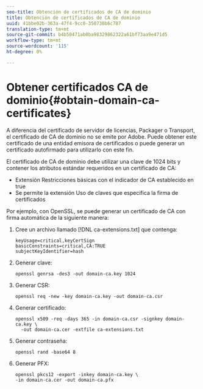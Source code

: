 ```yaml
---
seo-title: Obtención de certificados de CA de dominio
title: Obtención de certificados de CA de dominio
uuid: 41bbe02b-363a-47f4-9cc0-350730b6c787
translation-type: tm+mt
source-git-commit: b4b50471ab0ba98329862322a61bf73aa9e471d5
workflow-type: tm+mt
source-wordcount: '115'
ht-degree: 0%

---
```



# Obtener certificados CA de dominio{#obtain-domain-ca-certificates}

A diferencia del certificado de servidor de licencias, Packager o Transport, el certificado de CA de dominio no se emite por Adobe. Puede obtener este certificado de una entidad emisora de certificados o puede generar un certificado autofirmado para utilizarlo con este fin.

El certificado de CA de dominio debe utilizar una clave de 1024 bits y contener los atributos estándar requeridos en un certificado de CA:

* Extensión Restricciones básicas con el indicador de CA establecido en true
* Se permite la extensión Uso de claves que especifica la firma de certificados

Por ejemplo, con OpenSSL, se puede generar un certificado de CA con firma automática de la siguiente manera:

1. Cree un archivo llamado [!DNL ca-extensions.txt] que contenga:

   ```
   keyUsage=critical,keyCertSign  
   basicConstraints=critical,CA:TRUE  
   subjectKeyIdentifier=hash 
   ```

1. Generar clave:

   ```
   openssl genrsa -des3 -out domain-ca.key 1024 
   ```

1. Generar CSR:

   ```
   openssl req -new -key domain-ca.key -out domain-ca.csr 
   ```

1. Generar certificado:

   ```
   openssl x509 -req -days 365 -in domain-ca.csr -signkey domain-ca.key \ 
     -out domain-ca.cer -extfile ca-extensions.txt 
   ```

1. Generar contraseña:

   ```
   openssl rand -base64 8 
   ```

1. Generar PFX:

   ```
   openssl pkcs12 -export -inkey domain-ca.key \ 
   -in domain-ca.cer -out domain-ca.pfx
   ```

